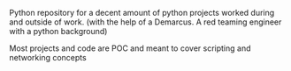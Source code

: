 Python repository for a decent amount of python projects worked during and outside of work. (with the help of a Demarcus. A red teaming engineer with a python background)

Most projects and code are POC and meant to cover scripting and networking concepts
